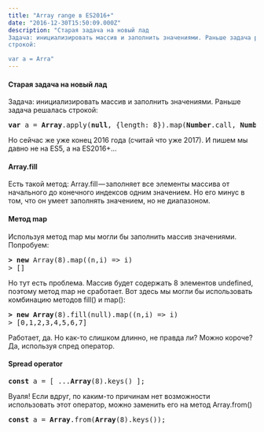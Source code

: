 ```yaml
---
title: "Array range в ES2016+"
date: "2016-12-30T15:50:09.000Z"
description: "Старая задача на новый лад
Задача: инициализировать массив и заполнить значениями. Раньше задача решалась
строкой:

var a = Arra"
---
```


<h4>Старая задача на новый лад</h4>
<p>Задача: инициализировать массив и заполнить значениями. Раньше задача решалась строкой:</p>
<pre><strong>var</strong> a = <strong>Array</strong>.apply(<strong>null</strong>, {length: 8}).map(<strong>Number</strong>.call, <strong>Number</strong>);</pre>
<p>Но сейчас же уже конец 2016 года (считай что уже 2017). И пишем мы давно не на ES5, а на ES2016+…</p>
<h4>Array.fill</h4>
<p>Есть такой метод: Array.fill — заполняет все элементы массива от начального до конечного индексов одним значением. Но его минус в том, что он умеет заполнять значением, но не диапазоном.</p>
<h4>Метод map</h4>
<p>Используя метод map мы могли бы заполнить массив значениями. Попробуем:</p>
<pre><strong>&gt; new</strong> Array(8).map((n,i) =&gt; i)<br>&gt; []</pre>
<p>Но тут есть проблема. Массив будет содержать 8 элементов undefined, поэтому метод map не сработает. Вот здесь мы могли бы использовать комбинацию методов fill() и map():</p>
<pre><strong>&gt; new</strong> <strong>Array</strong>(8).fill(null).map((n,i) =&gt; i)<br>&gt; [0,1,2,3,4,5,6,7]</pre>
<p>Работает, да. Но как-то слишком длинно, не правда ли? Можно короче? Да, используя спред оператор.</p>
<h4>Spread operator</h4>
<pre><strong>const</strong> a = [ ...<strong>Array</strong>(8).keys() ];</pre>
<p>Вуаля! Если вдруг, по каким-то причинам нет возможности использовать этот оператор, можно заменить его на метод Array.from()</p>
<pre><strong>const</strong> a = <strong>Array</strong>.from(<strong>Array</strong>(8).keys());</pre>


